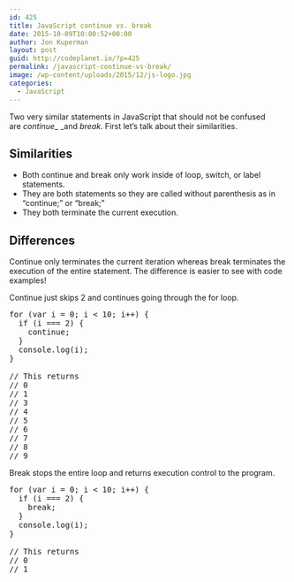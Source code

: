 ```yaml
---
id: 425
title: JavaScript continue vs. break
date: 2015-10-09T10:00:52+00:00
author: Jon Kuperman
layout: post
guid: http://codeplanet.io/?p=425
permalink: /javascript-continue-vs-break/
image: /wp-content/uploads/2015/12/js-logo.jpg
categories:
  - JavaScript
---
```

Two very similar statements in JavaScript that should not be confused are _continue__ _and _break_. First let&#8217;s talk about their similarities.

## Similarities

  * Both continue and break only work inside of loop, switch, or label statements.
  * They are both statements so they are called without parenthesis as in &#8220;continue;&#8221; or &#8220;break;&#8221;
  * They both terminate the current execution.

## Differences

Continue only terminates the current iteration whereas break terminates the execution of the entire statement. The difference is easier to see with code examples!

Continue just skips 2 and continues going through the for loop.

<pre class="lang:js decode:true ">for (var i = 0; i &lt; 10; i++) {
  if (i === 2) {
    continue;
  }
  console.log(i);
}

// This returns
// 0
// 1
// 3
// 4
// 5
// 6
// 7
// 8
// 9</pre>

Break stops the entire loop and returns execution control to the program.

<pre class="lang:js decode:true ">for (var i = 0; i &lt; 10; i++) {
  if (i === 2) {
    break;
  }
  console.log(i);
}

// This returns
// 0
// 1</pre>

&nbsp;